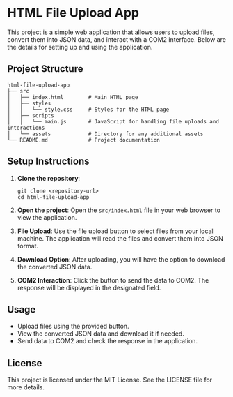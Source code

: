 # HTML File Upload App

This project is a simple web application that allows users to upload files, convert them into JSON data, and interact with a COM2 interface. Below are the details for setting up and using the application.

## Project Structure

```
html-file-upload-app
├── src
│   ├── index.html        # Main HTML page
│   ├── styles
│   │   └── style.css     # Styles for the HTML page
│   ├── scripts
│   │   └── main.js       # JavaScript for handling file uploads and interactions
│   └── assets            # Directory for any additional assets
└── README.md             # Project documentation
```

## Setup Instructions

1. **Clone the repository**:
   ```
   git clone <repository-url>
   cd html-file-upload-app
   ```

2. **Open the project**:
   Open the `src/index.html` file in your web browser to view the application.

3. **File Upload**:
   Use the file upload button to select files from your local machine. The application will read the files and convert them into JSON format.

4. **Download Option**:
   After uploading, you will have the option to download the converted JSON data.

5. **COM2 Interaction**:
   Click the button to send the data to COM2. The response will be displayed in the designated field.

## Usage

- Upload files using the provided button.
- View the converted JSON data and download it if needed.
- Send data to COM2 and check the response in the application.

## License

This project is licensed under the MIT License. See the LICENSE file for more details.